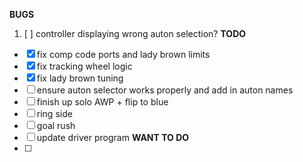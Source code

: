 **BUGS**
1. [ ] controller displaying wrong auton selection?
**TODO**
- [x] fix comp code ports and lady brown limits
- [x] fix tracking wheel logic
- [x] fix lady brown tuning
- [ ] ensure auton selector works properly and add in auton names
- [ ] finish up solo AWP + flip to blue
- [ ] ring side
- [ ] goal rush
- [ ] update driver program
**WANT TO DO**
- [ ]

